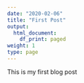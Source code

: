 ```yaml
---
date: "2020-02-06"
title: "First Post"
output:
  html_document:
    df_print: paged
weight: 1
type: page
---
```



This is my first blog post